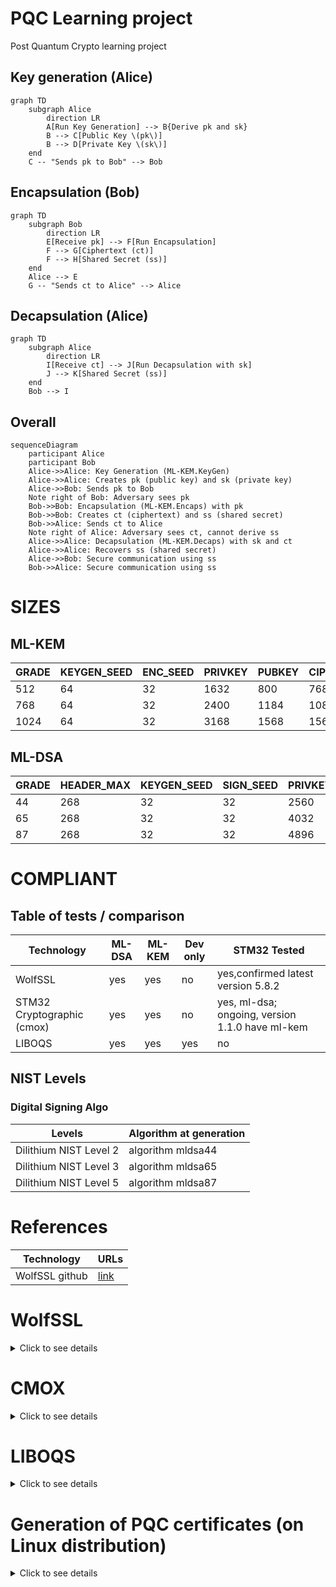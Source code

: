 # PQC Learning project

Post Quantum Crypto learning project

## Key generation (Alice)

```mermaid
graph TD
    subgraph Alice
        direction LR
        A[Run Key Generation] --> B{Derive pk and sk}
        B --> C[Public Key \(pk\)]
        B --> D[Private Key \(sk\)]
    end
    C -- "Sends pk to Bob" --> Bob
```

## Encapsulation (Bob)

```mermaid
graph TD
    subgraph Bob
        direction LR
        E[Receive pk] --> F[Run Encapsulation]
        F --> G[Ciphertext (ct)]
        F --> H[Shared Secret (ss)]
    end
    Alice --> E
    G -- "Sends ct to Alice" --> Alice
```

## Decapsulation (Alice)

```mermaid
graph TD
    subgraph Alice
        direction LR
        I[Receive ct] --> J[Run Decapsulation with sk]
        J --> K[Shared Secret (ss)]
    end
    Bob --> I
```

## Overall

```mermaid
sequenceDiagram
    participant Alice
    participant Bob
    Alice->>Alice: Key Generation (ML-KEM.KeyGen)
    Alice->>Alice: Creates pk (public key) and sk (private key)
    Alice->>Bob: Sends pk to Bob
    Note right of Bob: Adversary sees pk
    Bob->>Bob: Encapsulation (ML-KEM.Encaps) with pk
    Bob->>Bob: Creates ct (ciphertext) and ss (shared secret)
    Bob->>Alice: Sends ct to Alice
    Note right of Alice: Adversary sees ct, cannot derive ss
    Alice->>Alice: Decapsulation (ML-KEM.Decaps) with sk and ct
    Alice->>Alice: Recovers ss (shared secret)
    Alice->>Bob: Secure communication using ss
    Bob->>Alice: Secure communication using ss
```

# SIZES

## ML-KEM

|GRADE|KEYGEN_SEED|ENC_SEED|PRIVKEY|PUBKEY|CIPHERTEXT|SHARED_SECRET|
|--|--|--|--|--|--|--|
|512|64|32|1632|800|768|32|
|768|64|32|2400|1184|1088|32|
|1024|64|32|3168|1568|1568|32|

## ML-DSA

|GRADE|HEADER_MAX|KEYGEN_SEED|SIGN_SEED|PRIVKEY|PUBKEY|SIG|
|--|--|--|--|--|--|--|
|44|268|32|32|2560|1312|2420|
|65|268|32|32|4032|1952|3309|
|87|268|32|32|4896|2592|4627|

# COMPLIANT

## Table of tests / comparison

|Technology|ML-DSA|ML-KEM|Dev only|STM32 Tested|
|--|--|--|--|--|
|WolfSSL|yes|yes|no|yes,confirmed latest version 5.8.2|
|STM32 Cryptographic (cmox)|yes|yes|no|yes, ml-dsa; ongoing, version 1.1.0 have ml-kem|
|LIBOQS|yes|yes|yes|no|

## NIST Levels

### Digital Signing Algo

|Levels|Algorithm at generation|
|--|--|
|Dilithium NIST Level 2|algorithm mldsa44|
|Dilithium NIST Level 3|algorithm mldsa65|
|Dilithium NIST Level 5|algorithm mldsa87|

# References

|Technology|URLs|
|--|--|
|WolfSSL github|[link](https://github.com/wolfSSL)|

# WolfSSL

<details>

<summary>Click to see details</summary>

## STM32 Installation

1. configure in STM32CubeMX and generate code to STM32CubeIDE project
2. copy and rename example settings file to user_settings.h
3. add symbol WOLFSSL_USER_SETTINGS to the project settings

## WolfSSL Linux

### Quick examples and tests on unix
For a quick start, you can run the client and server like this:
```
./examples/server/server -v 4 --pqc P521_ML_KEM_1024
./examples/client/client -v 4 --pqc P521_ML_KEM_1024
```

Copy the certificates and keys into the certs directory of wolfssl. Now you
    can run the server and client like this:

### Quick examples with certificate authentication

```
examples/server/server -v 4 -l TLS_AES_256_GCM_SHA384 \
   -A certs/mldsa87_root_cert.pem \
   -c certs/mldsa44_entity_cert.pem \
   -k certs/mldsa44_entity_key.pem \
   --pqc P521_ML_KEM_1024

examples/client/client -v 4 -l TLS_AES_256_GCM_SHA384 \
   -A certs/mldsa44_root_cert.pem \
   -c certs/mldsa87_entity_cert.pem \
   -k certs/mldsa87_entity_key.pem \
   --pqc P521_ML_KEM_1024
```      

</details>

# CMOX

<details>

<summary>Click to see details</summary>

</details>

# LIBOQS

<details>

<summary>Click to see details</summary>

## Prerequisites

1. Download wolfssl, zip and cubemx pack
2. Openssl patched for OQS Provider (required to gen pqc certificate) [link](https://github.com/wolfSSL/osp/blob/master/oqs/README.md)
   Install wolfssl with pqc features [link](https://github.com/wolfSSL/wolfssl/blob/master/INSTALL)
4. Or, for openssl, OpenSSL version 3.5.0 adds native support
5. For unix install of wolfssl, ./configure --enable-kyber --enable-dilithium
6. Liboqs static library 

## Procedure for embedded

1. create project with STM32CubeMX enabling wolfssl software package and PQC feature
2. build and import liboqs to STM32CubeIDE

## Embedded

### LIBOQS build (liboqs is for test and dev only)

[link](https://github.com/open-quantum-safe/liboqs/wiki/Customizing-liboqs/55cfed39e1027dd1d32170e6b91f557571b18d9e) can be reffered for additional details on building the library

1. apt install gcc-arm-none-eabi
2. download git liboqs
3. cd liboqs
4. git checkout 0.10.1 (or latest version compatible)
1. mkdir build
2. cd build
3. cmake .. -DOQS_BUILD_ONLY_LIB=ON
4. cmake .. -DOQS_BUILD_ONLY_LIB=ON;OQS_MINIMAL_BUILD="OQS_ENABLE_KEM_KYBER;OQS_ENABLE_KEM_ML_KEM;OQS_ENABLE_SIG_DILITHIUM;OQS_ENABLE_SIG_ML_DSA"
5. make

Could be optimized with <b>OQS_MINIMAL_BUILD="OQS_ENABLE_KEM_KYBER;OQS_ENABLE_KEM_ML_KEM;OQS_ENABLE_SIG_DILITHIUM;OQS_ENABLE_SIG_ML_DSA"</b> (Not tested)

</details>

# Generation of PQC certificates (on Linux distribution)

<details>

<summary>Click to see details</summary>

## Using OpenSSL 3.5.0 (includes pqc, oqs not required anymore)
```
 openssl genpkey -algorithm mldsa44 -outform pem -out mldsa44_root_key.pem
 openssl genpkey -algorithm mldsa44 -outform pem -out mldsa44_entity_key.pem
 openssl req -x509 -config root.conf -extensions ca_extensions -days 1095 -set_serial 20 -key mldsa44_root_key.pem -out mldsa44_root_cert.pem
 openssl req -new -config entity.conf -key mldsa44_entity_key.pem -out mldsa44_entity_req.pem
 openssl x509 -req -in mldsa44_entity_req.pem -CA mldsa44_root_cert.pem -CAkey mldsa44_root_key.pem -extfile entity.conf -extensions x509v3_extensions -days 1095 -set_serial 21 -out mldsa44_entity_cert.pem
 openssl verify -no-CApath -check_ss_sig -CAfile mldsa44_root_cert.pem mldsa44_entity_cert.pem
```

note: repeat for mldsa65 and mldsa87

## Example of certificate configuration files

### Content of root.conf
```
[ req ]
prompt                 = no
distinguished_name     = req_distinguished_name

[ req_distinguished_name ]
C                      = CA
ST                     = ON
L                      = Waterloo
O                      = wolfSSL Inc.
OU                     = Engineering
CN                     = Root Certificate
emailAddress           = root@wolfssl.com

[ ca_extensions ]
subjectKeyIdentifier   = hash
authorityKeyIdentifier = keyid:always,issuer:always
keyUsage               = critical, keyCertSign
basicConstraints       = critical, CA:true
```

### Content of an entity.conf
```
[ req ]
prompt                 = no
distinguished_name     = req_distinguished_name

[ req_distinguished_name ]
C                      = CA
ST                     = ON
L                      = Waterloo
O                      = wolfSSL Inc.
OU                     = Engineering
CN                     = Entity Certificate
emailAddress           = entity@wolfssl.com

[ x509v3_extensions ]
subjectAltName = IP:127.0.0.1
subjectKeyIdentifier   = hash
authorityKeyIdentifier = keyid:always,issuer:always
keyUsage               = critical, digitalSignature
extendedKeyUsage       = critical, serverAuth,clientAuth
basicConstraints       = critical, CA:false
```
</details>
